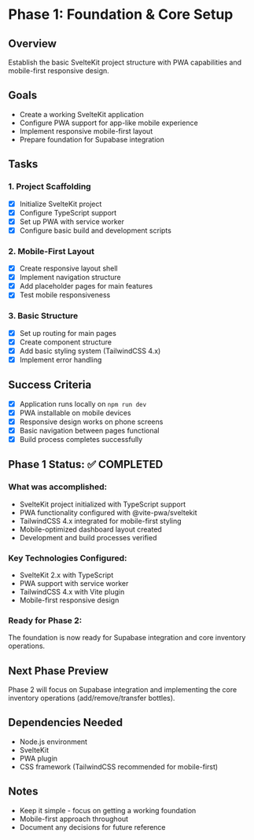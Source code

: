 # Phase 1: Foundation & Core Setup

## Overview
Establish the basic SvelteKit project structure with PWA capabilities and mobile-first responsive design.

## Goals
- Create a working SvelteKit application
- Configure PWA support for app-like mobile experience
- Implement responsive mobile-first layout
- Prepare foundation for Supabase integration

## Tasks

### 1. Project Scaffolding
- [x] Initialize SvelteKit project
- [x] Configure TypeScript support
- [x] Set up PWA with service worker
- [x] Configure basic build and development scripts

### 2. Mobile-First Layout
- [x] Create responsive layout shell
- [x] Implement navigation structure
- [x] Add placeholder pages for main features
- [x] Test mobile responsiveness

### 3. Basic Structure
- [x] Set up routing for main pages
- [x] Create component structure
- [x] Add basic styling system (TailwindCSS 4.x)
- [x] Implement error handling

## Success Criteria
- [x] Application runs locally on `npm run dev`
- [x] PWA installable on mobile devices
- [x] Responsive design works on phone screens
- [x] Basic navigation between pages functional
- [x] Build process completes successfully

## Phase 1 Status: ✅ COMPLETED

### What was accomplished:
- SvelteKit project initialized with TypeScript support
- PWA functionality configured with @vite-pwa/sveltekit
- TailwindCSS 4.x integrated for mobile-first styling
- Mobile-optimized dashboard layout created
- Development and build processes verified

### Key Technologies Configured:
- SvelteKit 2.x with TypeScript
- PWA support with service worker
- TailwindCSS 4.x with Vite plugin
- Mobile-first responsive design

### Ready for Phase 2:
The foundation is now ready for Supabase integration and core inventory operations.

## Next Phase Preview
Phase 2 will focus on Supabase integration and implementing the core inventory operations (add/remove/transfer bottles).

## Dependencies Needed
- Node.js environment
- SvelteKit
- PWA plugin
- CSS framework (TailwindCSS recommended for mobile-first)

## Notes
- Keep it simple - focus on getting a working foundation
- Mobile-first approach throughout
- Document any decisions for future reference